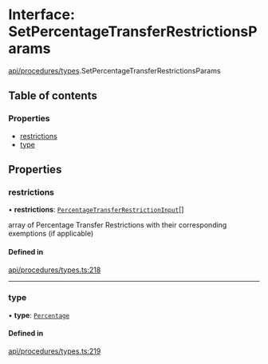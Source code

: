 # Interface: SetPercentageTransferRestrictionsParams

[api/procedures/types](../wiki/api.procedures.types).SetPercentageTransferRestrictionsParams

## Table of contents

### Properties

- [restrictions](../wiki/api.procedures.types.SetPercentageTransferRestrictionsParams#restrictions)
- [type](../wiki/api.procedures.types.SetPercentageTransferRestrictionsParams#type)

## Properties

### restrictions

• **restrictions**: [`PercentageTransferRestrictionInput`](../wiki/api.procedures.types.PercentageTransferRestrictionInput)[]

array of Percentage Transfer Restrictions with their corresponding exemptions (if applicable)

#### Defined in

[api/procedures/types.ts:218](https://github.com/PolymeshAssociation/polymesh-sdk/blob/16e8c2ca/src/api/procedures/types.ts#L218)

___

### type

• **type**: [`Percentage`](../wiki/api.procedures.types.TransferRestrictionType#percentage)

#### Defined in

[api/procedures/types.ts:219](https://github.com/PolymeshAssociation/polymesh-sdk/blob/16e8c2ca/src/api/procedures/types.ts#L219)

